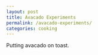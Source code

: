 ```yaml
---
layout: post
title: Avacado Experiments
permalink: /avacado-experiments/
categories: cooking
---
```


Putting avacado on toast.
